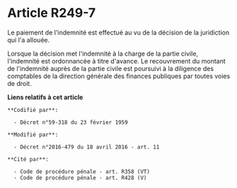 # Article R249-7

Le paiement de l'indemnité est effectué au vu de la décision de la juridiction qui l'a allouée. 

Lorsque la décision met l'indemnité à la charge de la partie civile, l'indemnité est ordonnancée à titre d'avance. Le
recouvrement du montant de l'indemnité auprès de la partie civile est poursuivi à la diligence des comptables de la direction
générale des finances publiques par toutes voies de droit.

**Liens relatifs à cet article**

	**Codifié par**:

	  - Décret n°59-318 du 23 février 1959

	**Modifié par**:

	  - Décret n°2016-479 du 18 avril 2016 - art. 11

	**Cité par**:

	  - Code de procédure pénale - art. R358 (VT)
	  - Code de procédure pénale - art. R428 (V)
